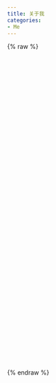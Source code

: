 ```yaml
---
title: 关于我
categories:
- Me
---
```



{% raw %}
<div id="content">
    <span id="element" class="terminal"></span>
</div>

<style type="text/css">
    #content {
        width: 100%;
        height: 700px;
    }
</style>

<script src="https://cdn.bootcss.com/typeit/5.9.0/typeit.min.js"></script>

<script>
    new TypeIt('#element', {
        speed: 45
    })
        .type('<b>欢迎光临寒舍</b>')
        .pause(500)
        .options({ speed: 45 })
        .break()
        .type('我叫夏岩，茫茫程序员海洋中的微不足道的一枚。')
        .pause(500)
        .options({ speed: 45 })
        .break()
        .type('现在在 <a href="https://www.daocloud.io/">Daocloud.io</a> 全面打杂，包含又不仅仅限于：')
        .pause(500)
        .break()
        .options({ speed: 45 })
        .type('<ul><li>给甲方爸爸写他们不想写，不能写的系统；</li><li>给运维小哥哥解决线上问题；</li><li>给入职小朋友送上老年人的职业关怀；</li></ul>')
        .pause(1000)
        .break()
        .type('但是其实我是一个火系魔法师，掌握：')
        .pause(1000)
        .type('<ul><li>Javaの豪火球；</li><li>Pythonの小火球；</li><li>Haskellの小火苗；</li></ul>')
        .pause(1000)
        .type('不多说了，我要去修炼魔法了，最后：')
        .break()
        .type('搞基请加微信 <a href="../uploads/qrcode.jpg" target="_blank">二维码</a>')
        .break()
        .type('搞基请发邮件 <a href="mailto:me@yannxia.top">Yann\'s Mail</a>')
        .break()
        .type('除此之外请 ALT + ← / Command + W')
        .break()
        .type(':) See you..')
        .break()
        .type('如果是猎头/HR小姐姐 <a href="http://blog.yannxia.top/about/夏岩的简历.pdf">你的要在这里哦！</a>')
</script>

{% endraw %}


<!-- # WHO AM I
茫茫人海小程序员一枚，生于苏联解体，弱不能言，长不敦敏，实在普通。

<a href="../uploads/qrcode.jpg">
  <img src="../uploads/qrcode.jpg" style="height:100px"></img>
</a>

# VOCATION
- Java工程师
- 伪fullstack工程师

# PROGRAMMING SKILLS
- Java
- Python

# SHARE
- [Awesome Java](https://pan.baidu.com/s/1M0jf7yATrwMWNZFPXIBZnQ)
- [Git工作流](https://pan.baidu.com/s/1_VxflOEa3JUJkpy0hMQekA)


# RESUME
- 简历 [点击下载](http://g.yannxia.top/about/夏岩的简历.pdf) -->
